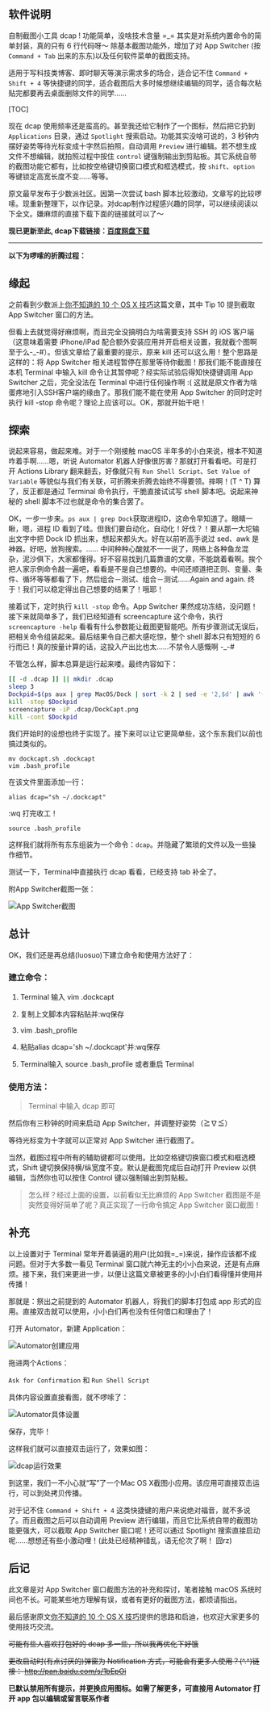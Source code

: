<!--
.. title: 一行命令搞定 App Switcher 窗口截图
.. slug: yi-xing-ming-ling-gao-ding-app-switcher-chuang-kou-jie-tu
.. date: 2014-12-05 12:26:45 UTC+08:00
.. updated: 2017-10-26 10:26:45 UTC+08:00
.. tags: applescript, macos, terminal
.. category:
.. link:
.. description:
.. type: text
.. nocomments:
.. password:
.. previewimage:
-->

## 软件说明

自制截图小工具 dcap ! 功能简单，没啥技术含量 =_= 其实是对系统内置命令的简单封装，真的只有 6 行代码呀～ 除基本截图功能外，增加了对 App Switcher (按 `Command + Tab` 出来的东东)以及任何软件菜单的截图支持。

适用于写科技类博客、即时聊天等演示需求多的场合，适合记不住 `Command + Shift + 4` 等快捷键的同学，适合截图后大多时候想继续编辑的同学，适合每次粘贴完都要再去桌面删除文件的同学……

<!-- TEASER_END -->

[TOC]

现在 dcap 使用频率还是蛮高的。甚至我还给它制作了一个图标，然后把它扔到 `Applications` 目录，通过 `Spotlight` 搜索启动。功能其实没啥可说的，3 秒钟内摆好姿势等待光标变成十字然后拍照，自动调用 `Preview` 进行编辑。若不想生成文件不想编辑，就拍照过程中按住 `control` 键强制输出到剪贴板。其它系统自带的截图功能它都有，比如按空格键切换窗口模式和框选模式，按 `shift`、`option` 等键锁定高宽长度不变……等等。

原文最早发布于少数派社区。因第一次尝试 bash 脚本比较激动，文章写的比较啰嗦。现重新整理下，以作记录。对dcap制作过程感兴趣的同学，可以继续阅读以下全文。嫌麻烦的直接下载下面的链接就可以了～

**现已更新至此, dcap下载链接：[百度网盘下载](http://pan.baidu.com/s/1eQD0TFk "http://pan.baidu.com/s/1eQD0TFk")**

----------------------

**以下为啰嗦的折腾过程：**

## 缘起

之前看到少数派上[你不知道的 10 个 OS X 技巧][original article]这篇文章，其中 Tip 10 提到截取 App Switcher 窗口的方法。

但看上去就觉得好麻烦啊，而且完全没搞明白为啥需要支持 SSH 的 iOS 客户端（这意味着需要 iPhone/iPad 配合额外安装应用并开启相关设置，我就截个图啊至于么-_-#）。但该文章给了最重要的提示，原来 kill 还可以这么用！整个思路是这样的：将 App Switcher 相关进程暂停在那里等待你截图！那我们能不能直接在本机 Terminal 中输入 kill 命令让其暂停呢？经实际试验后得知快捷键调用 App Switcher 之后，完全没法在 Terminal 中进行任何操作啊 :( 这就是原文作者为啥蛋疼地引入SSH客户端的缘由了。那我们能不能在使用 App Switcher 的同时定时执行 kill -stop 命令呢？理论上应该可以。OK，那就开始干吧！

## 探索

说起来容易，做起来难。对于一个刚接触 macOS 半年多的小白来说，根本不知道咋着手啊……嗯，听说 Automator 机器人好像很厉害？那就打开看看吧。可是打开 Actions Library 翻来翻去，好像就只有 `Run Shell Script`、`Set Value of Variable` 等貌似与我们有关联，可折腾来折腾去始终不得要领。摔啊！(T ^ T) 算了，反正都是通过 Terminal 命令执行，干脆直接试试写 shell 脚本吧。说起来神秘的 shell 脚本不过也就是命令的集合罢了。

OK，一步一步来。`ps aux | grep Dock`获取进程ID，这命令早知道了。眼睛一瞅，嗯，进程 ID 看到了哇。但我们要自动化，自动化！好伐？！要从那一大坨输出文字中把 Dock ID 抓出来，想起来都头大。好在以前听高手说过 sed、awk 是神器。好吧，放狗搜索。…… 中间种种心酸就不一一说了，网络上各种鱼龙混杂，泥沙俱下，大家都懂得。好不容易找到几篇靠谱的文章，不能跳着看啊。挨个把人家示例命令敲一遍吧，看看是不是自己想要的。中间还顺道把正则、变量、条件、循环等等都看了下，然后组合－测试、组合－测试……Again and again.  终于！我们可以稳定得出自己想要的结果了！哦耶！

接着试下，定时执行 `kill -stop` 命令。App Switcher 果然成功冻结，没问题！接下来就简单多了，我们已经知道有 screencapture 这个命令，执行 `screencapture -help` 看看有什么参数能让截图更智能吧。所有步骤测试无误后，把相关命令组装起来。最后结果令自己都大感吃惊，整个 shell 脚本只有短短的 6 行而已！真的按量计算的话，这投入产出比也太……不禁令人感慨啊 -_-#

不管怎么样，脚本总算是运行起来喽。最终内容如下：

```bash
[[ -d .dcap ]] || mkdir .dcap
sleep 3
Dockpid=$(ps aux | grep MacOS/Dock | sort -k 2 | sed -e '2,$d' | awk '{print $2}')
kill -stop $Dockpid
screencapture -iP .dcap/DockCapt.png
kill -cont $Dockpid
```

我们开始时的设想也终于实现了。接下来可以让它更简单些，这个东东我们以前也搞过类似的。

	mv dockcapt.sh .dockcapt
	vim .bash_profile

在该文件里面添加一行：

	alias dcap="sh ~/.dockcapt"

:wq 打完收工！

	source .bash_profile

这样我们就将所有东东组装为一个命令：`dcap`。并隐藏了繁琐的文件以及一些操作细节。

测试一下，Terminal中直接执行 dcap 看看，已经支持 tab 补全了。

附App Switcher截图一张：

![App Switcher截图](/images/appswitcher.png)

## 总计

OK，我们还是再总结(luosuo)下建立命令和使用方法好了：

### 建立命令：

1. Terminal 输入 vim .dockcapt

2. 复制上文脚本内容粘贴并:wq保存

3. vim .bash_profile

4. 粘贴alias dcap='sh ~/.dockcapt'并:wq保存

5. Terminal输入 source .bash_profile 或者重启 Terminal

### 使用方法：

> Terminal 中输入 dcap 即可

然后你有三秒钟的时间来启动 App Switcher，并调整好姿势（≧∇≦）

等待光标变为十字就可以正常对 App Switcher 进行截图了。

当然，截图过程中所有的辅助键都可以使用。比如空格键切换窗口模式和框选模式，Shift 键切换保持横/纵宽度不变。默认是截图完成后自动打开 Preview 以供编辑，当然你也可以按住 Control 键以强制输出到剪贴板。

> 怎么样？经过上面的设置，以前看似无比麻烦的 App Switcher 截图是不是突然变得好简单了呢？真正实现了一行命令搞定 App Switcher 窗口截图！

## 补充

以上设置对于 Terminal 常年开着装逼的用户(比如我=_=)来说，操作应该都不成问题。但对于大多数一看见 Terminal 窗口就六神无主的小小白来说，还是有点麻烦。接下来，我们来更进一步，以便让这篇文章被更多的小小白们看得懂并使用并传播！

那就是：祭出之前提到的 Automator 机器人，将我们的脚本打包成 app 形式的应用。直接双击就可以使用，小小白们再也没有任何借口和理由了！

打开 Automator，新建 Application：

![Automator创建应用](/images/automatorcreate.png)

拖进两个Actions：

`Ask for Confirmation` 和 `Run Shell Script`

具体内容设置直接看图，就不啰嗦了：

![Automator具体设置](/images/automatoractionsforshell.png)

保存，完毕！

这样我们就可以直接双击运行了，效果如图：

![dcap运行效果](/images/dcapsplash.png)

到这里，我们一不小心就“写”了一个Mac OS X截图小应用。该应用可直接双击运行，可以到处拷贝传播。

对于记不住 `Command + Shift + 4` 这类快捷键的用户来说绝对福音，就不多说了。而且截图之后可以自动调用 Preview 进行编辑，而且它比系统自带的截图功能更强大，可以截取 App Switcher 窗口呢！还可以通过 Spotlight 搜索直接启动呢……想想还有些小激动哩！(此处已经精神错乱，语无伦次了啊！ 囧rz)

## 后记

此文章是对 App Switcher 窗口截图方法的补充和探讨，笔者接触 macOS 系统时间也不长。可能某些地方理解有误，或者有更好的截图方法，都烦请指出。

最后感谢原文[你不知道的 10 个 OS X 技巧][original article]提供的思路和启迪，也欢迎大家更多的使用技巧交流。

~~可能有些人喜欢打包好的 dcap 多一些，所以我再优化下好饿~~

~~更改启动时(有点讨厌的)弹窗为 Notification 方式，可能会有更多人使用？(^.^)链接： <http://pan.baidu.com/s/1bEpOi>~~

**已默认禁用所有提示，并更换应用图标。如需了解更多，可直接用 Automator 打开 app 包以编辑或留言联系作者**

[original article]:http://sspai.com/27485
